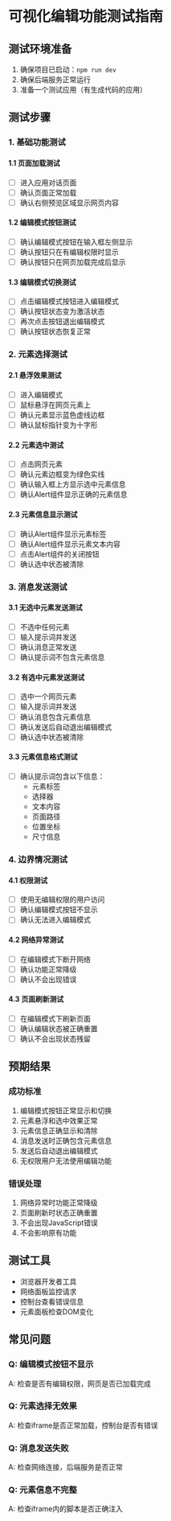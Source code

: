 # 可视化编辑功能测试指南

## 测试环境准备

1. 确保项目已启动：`npm run dev`
2. 确保后端服务正常运行
3. 准备一个测试应用（有生成代码的应用）

## 测试步骤

### 1. 基础功能测试

#### 1.1 页面加载测试
- [ ] 进入应用对话页面
- [ ] 确认页面正常加载
- [ ] 确认右侧预览区域显示网页内容

#### 1.2 编辑模式按钮测试
- [ ] 确认编辑模式按钮在输入框左侧显示
- [ ] 确认按钮只在有编辑权限时显示
- [ ] 确认按钮只在网页加载完成后显示

#### 1.3 编辑模式切换测试
- [ ] 点击编辑模式按钮进入编辑模式
- [ ] 确认按钮状态变为激活状态
- [ ] 再次点击按钮退出编辑模式
- [ ] 确认按钮状态恢复正常

### 2. 元素选择测试

#### 2.1 悬浮效果测试
- [ ] 进入编辑模式
- [ ] 鼠标悬浮在网页元素上
- [ ] 确认元素显示蓝色虚线边框
- [ ] 确认鼠标指针变为十字形

#### 2.2 元素选中测试
- [ ] 点击网页元素
- [ ] 确认元素边框变为绿色实线
- [ ] 确认输入框上方显示选中元素信息
- [ ] 确认Alert组件显示正确的元素信息

#### 2.3 元素信息显示测试
- [ ] 确认Alert组件显示元素标签
- [ ] 确认Alert组件显示元素文本内容
- [ ] 点击Alert组件的关闭按钮
- [ ] 确认选中状态被清除

### 3. 消息发送测试

#### 3.1 无选中元素发送测试
- [ ] 不选中任何元素
- [ ] 输入提示词并发送
- [ ] 确认消息正常发送
- [ ] 确认提示词不包含元素信息

#### 3.2 有选中元素发送测试
- [ ] 选中一个网页元素
- [ ] 输入提示词并发送
- [ ] 确认消息包含元素信息
- [ ] 确认发送后自动退出编辑模式
- [ ] 确认选中状态被清除

#### 3.3 元素信息格式测试
- [ ] 确认提示词包含以下信息：
  - 元素标签
  - 选择器
  - 文本内容
  - 页面路径
  - 位置坐标
  - 尺寸信息

### 4. 边界情况测试

#### 4.1 权限测试
- [ ] 使用无编辑权限的用户访问
- [ ] 确认编辑模式按钮不显示
- [ ] 确认无法进入编辑模式

#### 4.2 网络异常测试
- [ ] 在编辑模式下断开网络
- [ ] 确认功能正常降级
- [ ] 确认不会出现错误

#### 4.3 页面刷新测试
- [ ] 在编辑模式下刷新页面
- [ ] 确认编辑状态被正确重置
- [ ] 确认不会出现状态残留

## 预期结果

### 成功标准
1. 编辑模式按钮正常显示和切换
2. 元素悬浮和选中效果正常
3. 元素信息正确显示和清除
4. 消息发送时正确包含元素信息
5. 发送后自动退出编辑模式
6. 无权限用户无法使用编辑功能

### 错误处理
1. 网络异常时功能正常降级
2. 页面刷新时状态正确重置
3. 不会出现JavaScript错误
4. 不会影响原有功能

## 测试工具

- 浏览器开发者工具
- 网络面板监控请求
- 控制台查看错误信息
- 元素面板检查DOM变化

## 常见问题

### Q: 编辑模式按钮不显示
A: 检查是否有编辑权限，网页是否已加载完成

### Q: 元素选择无效果
A: 检查iframe是否正常加载，控制台是否有错误

### Q: 消息发送失败
A: 检查网络连接，后端服务是否正常

### Q: 元素信息不完整
A: 检查iframe内的脚本是否正确注入
